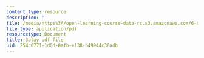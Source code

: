 ```yaml
---
content_type: resource
description: ''
file: /media/https%3A/open-learning-course-data-rc.s3.amazonaws.com/6-002-circuits-and-electronics-spring-2007/254c07711d0d0afbe138b49944c36adb_Km9YIdkc2Oo.pdf
file_type: application/pdf
resourcetype: Document
title: 3play pdf file
uid: 254c0771-1d0d-0afb-e138-b49944c36adb
---
```

